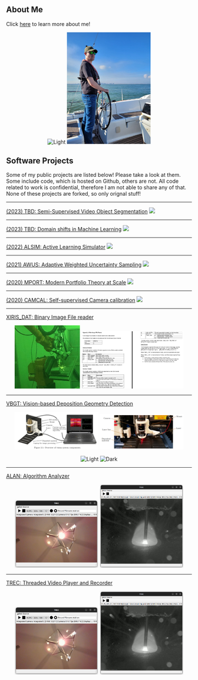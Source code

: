 
## About Me

Click [here](https://gijsvanhoutum.github.io/ABOUT.md) to learn more about me!

<p align="center">
  <img alt="Light" src="images/skiing_solden.jpg" width="45%">
  <img alt="Dark" src="images/sailing_northsea.jpg" width="45%">
</p>

## Software Projects

Some of my public projects are listed below! Please take a look at them. Some include code, 
which is hosted on Github, others are not. All code related to work is confidential, 
therefore I am not able to share any of that. None of these projects are forked,
so only orignal stuff!

---
[(2023) TBD: Semi-Supervised Video Object Segmentation](/pdf/CV1.pdf)
<img src="images/dummy_thumbnail.jpg?raw=true"/>

---
[(2023) TBD: Domain shifts in Machine Learning](/pdf/CV1.pdf)
<img src="images/dummy_thumbnail.jpg?raw=true"/>

---
[(2022) ALSIM: Active Learning Simulator](/pdf/CV1.pdf)
<img src="images/dummy_thumbnail.jpg?raw=true"/>

---
[(2021) AWUS: Adaptive Weighted Uncertainty Sampling](/sample_page)
<img src="images/dummy_thumbnail.jpg?raw=true"/>

---
[(2020) MPORT: Modern Portfolio Theory at Scale](http://example.com/)
<img src="images/dummy_thumbnail.jpg?raw=true"/>

---
[(2020) CAMCAL: Self-supervised Camera calibration](http://example.com/)
<img src="images/dummy_thumbnail.jpg?raw=true"/>



---
[XIRIS_DAT: Binary Image File reader](https://github.com/gijsvanhoutum/xiris_dat)

<p align="center">
  <img alt="Light" src="https://github.com/gijsvanhoutum/xiris_dat/blob/master/icons/xiris_camera.jpg?raw=true" width="35%">
  <img alt="Dark" src="https://github.com/gijsvanhoutum/xiris_dat/blob/master/icons/DAT_image_format_XVC1000.png?raw=true" width="55%">
</p>

---
[VBGT: Vision-based Deposition Geometry Detection](https://github.com/gijsvanhoutum/vbgt)

<p align="center">
  <img alt="Light" src="https://github.com/gijsvanhoutum/vbgt/blob/master/icons/setup.png?raw=true" width="45%">
  <img alt="Dark" src="https://github.com/gijsvanhoutum/vbgt/blob/master/icons/dinolite.png?raw=true" width="45%">
</p>

<p align="center">
  <img alt="Light" src="https://github.com/gijsvanhoutum/2016_internship_msam/blob/master/icons/line.png?raw=true" width="55%">
  <img alt="Dark" src="https://github.com/gijsvanhoutum/2016_internship_msam/blob/master/icons/algo.png?raw=true" width="35%">
</p>

---
[ALAN: Algorithm Analyzer](https://github.com/gijsvanhoutum/alan)

<p align="center">
  <img alt="Light" src="https://github.com/gijsvanhoutum/trec/blob/master/icons/screenshot_player.png?raw=true" width="45%">
  <img alt="Dark" src="https://github.com/gijsvanhoutum/trec/blob/master/icons/screenshot_recorder.png?raw=true" width="45%">
</p>

---
[TREC: Threaded Video Player and Recorder](https://github.com/gijsvanhoutum/trec)

<p align="center">
  <img alt="Light" src="https://github.com/gijsvanhoutum/trec/blob/master/icons/screenshot_player.png?raw=true" width="45%">
  <img alt="Dark" src="https://github.com/gijsvanhoutum/trec/blob/master/icons/screenshot_recorder.png?raw=true" width="45%">
</p>

